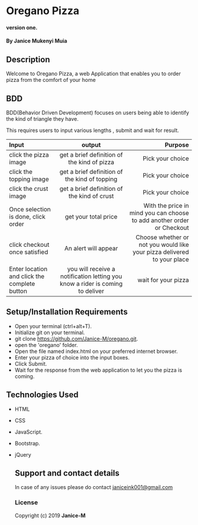 # Oregano Pizza

#### version one.

#### By **Janice Mukenyi  Muia**

## Description

Welcome to Oregano Pizza, a web Application that enables you to order pizza from the comfort of your home

## BDD

BDD(Behavior Driven Development) focuses on users being able to identify the kind of triangle they have.

This requires users to input various lengths , submit and wait for result.

| Input                                         |                                     output                                    |                                                                 Purpose |
| :-------------------------------------------- | :---------------------------------------------------------------------------: | ----------------------------------------------------------------------: |
| click the pizza image                         |                  get a brief definition of the kind of pizza                  |                                                        Pick your choice |
| click the topping image                       |                 get a brief definition of the kind of topping                 |                                                        Pick your choice |
| click the crust image                         |                  get a brief definition of the kind of crust                  |                                                        Pick your choice |
| Once selection is done, click order           |                              get your total price                             |  With the price in mind you can choose to add another order or Checkout |
| click checkout once satisfied                 |                              An alert will appear                             | Choose whether or not you would like your pizza delivered to your place |
| Enter location  and click the complete button | you will receive a notification letting you know a rider is coming to deliver |                                                     wait for your pizza |

## Setup/Installation Requirements

-   Open your terminal (ctrl+alt+T).
-   Initialize git on your terminal.
-   git clone <https://github.com/Janice-M/oregano.git>.
-   open the 'oregano' folder.
-   Open the file named index.html on your preferred internet browser.
-   Enter your pizza of choice into the input boxes.
-   Click Submit.
-   Wait for the response from the web application to let you the pizza is coming.

## Technologies Used

-   HTML
-   CSS
-   JavaScript.
-   Bootstrap.
-   jQuery

    ## Support and contact details

      In case of any issues please do contact janiceink001@gmail.com

    ### License

      Copyright (c) 2019 **Janice-M**
